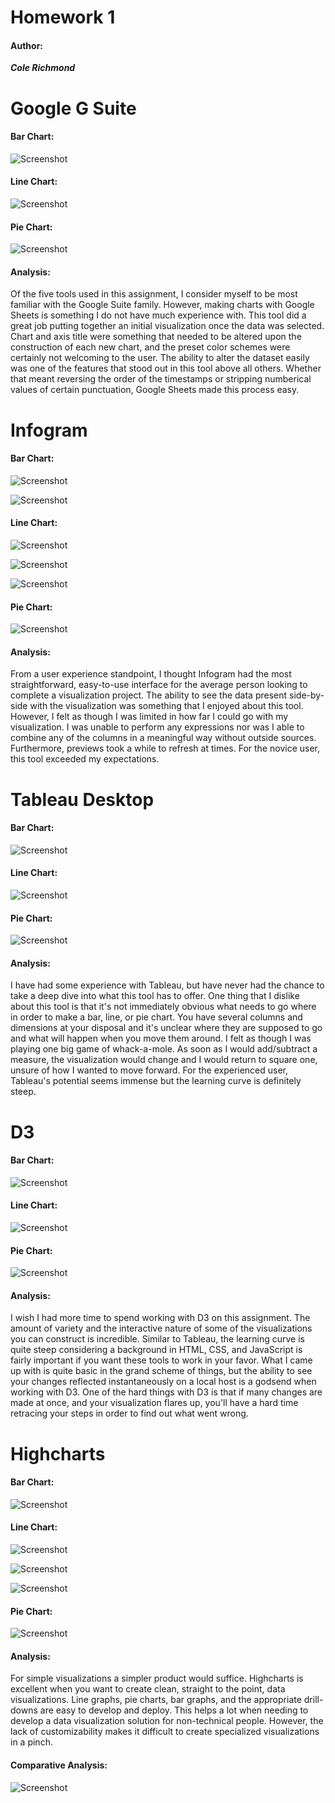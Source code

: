 # Homework 1

#### Author:

___Cole Richmond___

# Google G Suite

#### Bar Chart:

![Screenshot](g_suite/google_bar.png)

#### Line Chart:

![Screenshot](g_suite/google_line.png)

#### Pie Chart:

![Screenshot](g_suite/google_pie.png)

#### Analysis:

Of the five tools used in this assignment, I consider myself to be most familiar with the Google Suite family. However, making charts with Google Sheets is something I do not have much experience with. This tool did a great job putting together an initial visualization once the data was selected. Chart and axis title were something that needed to be altered upon the construction of each new chart, and the preset color schemes were certainly not welcoming to the user. The ability to alter the dataset easily was one of the features that stood out in this tool above all others. Whether that meant reversing the order of the timestamps or stripping numberical values of certain punctuation, Google Sheets made this process easy.

# Infogram

#### Bar Chart:

![Screenshot](infogram/infogram_men_bar.png)

![Screenshot](infogram/inforgram_women_bar.png)

#### Line Chart:

![Screenshot](infogram/infogram_applied.png)

![Screenshot](infogram/infogram_admitted.png)

![Screenshot](infogram/infogram_enrolled.png)

#### Pie Chart:

![Screenshot](infogram/infogram_pie.png)

#### Analysis:

From a user experience standpoint, I thought Infogram had the most straightforward, easy-to-use interface for the average person looking to complete a visualization project. The ability to see the data present side-by-side with the visualization was something that I enjoyed about this tool. However, I felt as though I was limited in how far I could go with my visualization. I was unable to perform any expressions nor was I able to combine any of the columns in a meaningful way without outside sources. Furthermore, previews took a while to refresh at times. For the novice user, this tool exceeded my expectations.

# Tableau Desktop

#### Bar Chart:

![Screenshot](tableau/barchart.png)

#### Line Chart:

![Screenshot](tableau/linechart.png)

#### Pie Chart:

![Screenshot](tableau/piechart.png)

#### Analysis:

I have had some experience with Tableau, but have never had the chance to take a deep dive into what this tool has to offer. One thing that I dislike about this tool is that it's not immediately obvious what needs to go where in order to make a bar, line, or pie chart. You have several columns and dimensions at your disposal and it's unclear where they are supposed to go and what will happen when you move them around. I felt as though I was playing one big game of whack-a-mole. As soon as I would add/subtract a measure, the visualization would change and I would return to square one, unsure of how I wanted to move forward. For the experienced user, Tableau's potential seems immense but the learning curve is definitely steep.

# D3

#### Bar Chart:

![Screenshot](d3/d3_bar.png)

#### Line Chart:

![Screenshot](d3/d3_line.png)

#### Pie Chart:

![Screenshot](d3/d3_pie.png)

#### Analysis:

I wish I had more time to spend working with D3 on this assignment. The amount of variety and the interactive nature of some of the visualizations you can construct is incredible. Similar to Tableau, the learning curve is quite steep considering a background in HTML, CSS, and JavaScript is fairly important if you want these tools to work in your favor. What I came up with is quite basic in the grand scheme of things, but the ability to see your changes reflected instantaneously on a local host is a godsend when working with D3. One of the hard things with D3 is that if many changes are made at once, and your visualization flares up, you'll have a hard time retracing your steps in order to find out what went wrong. 

# Highcharts

#### Bar Chart:

![Screenshot](Highcharts/BarChart/barchart.png)

#### Line Chart:

![Screenshot](Highcharts/LineChart/applied.png)

![Screenshot](Highcharts/LineChart/admitted.png)

![Screenshot](Highcharts/LineChart/enrolled.png)

#### Pie Chart:

![Screenshot](Highcharts/PieChart/piechart.png)

#### Analysis:

For simple visualizations a simpler product would suffice. Highcharts is excellent when
you want to create clean, straight to the point, data visualizations. Line graphs, pie
charts, bar graphs, and the appropriate drill-downs are easy to develop and deploy. This
helps a lot when needing to develop a data visualization solution for non-technical
people. However, the lack of customizability makes it difficult to create specialized
visualizations in a pinch.

#### Comparative Analysis:

![Screenshot](comparative_analysis.png)
